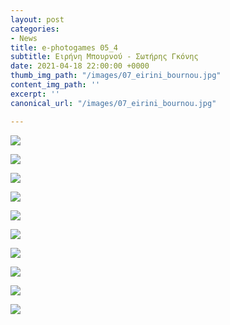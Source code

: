 ```yaml
---
layout: post
categories:
- News
title: e-photogames 05_4
subtitle: Ειρήνη Μπουρνού - Σωτήρης Γκόνης
date: 2021-04-18 22:00:00 +0000
thumb_img_path: "/images/07_eirini_bournou.jpg"
content_img_path: ''
excerpt: ''
canonical_url: "/images/07_eirini_bournou.jpg"

---
```

![](/images/01_eirini-bournou203_5.jpg)

![](/images/02_sotiris_gkonis203_5.JPG)

![](/images/03eirini-bournou203_5.jpg)

![](/images/04_gkonis_sotiris203_5.jpg)

![](/images/05_eirini-bournou203_5.jpg)

![](/images/06_gkonis_sotiris203_5.jpg)

![](/images/07_eirini_bournou.jpg)

![](/images/08_sotiris_gkonis203_5.jpg)

![](/images/09_eirini-bournou203_5.jpg)

![](/images/10_gkonis_sotiris203_5.jpg)